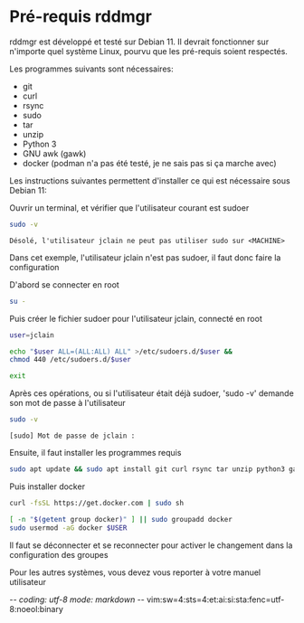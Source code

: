 # Pré-requis rddmgr

rddmgr est développé et testé sur Debian 11. Il devrait fonctionner sur
n'importe quel système Linux, pourvu que les pré-requis soient respectés.

Les programmes suivants sont nécessaires:
* git
* curl
* rsync
* sudo
* tar
* unzip
* Python 3
* GNU awk (gawk)
* docker
  (podman n'a pas été testé, je ne sais pas si ça marche avec)

Les instructions suivantes permettent d'installer ce qui est nécessaire sous Debian 11:

Ouvrir un terminal, et vérifier que l'utilisateur courant est sudoer
~~~sh
sudo -v
~~~
~~~console
Désolé, l'utilisateur jclain ne peut pas utiliser sudo sur <MACHINE>
~~~
Dans cet exemple, l'utilisateur jclain n'est pas sudoer, il faut donc faire la
configuration

D'abord se connecter en root
~~~sh
su -
~~~

Puis créer le fichier sudoer pour l'utilisateur jclain, connecté en root
~~~sh
user=jclain

echo "$user ALL=(ALL:ALL) ALL" >/etc/sudoers.d/$user &&
chmod 440 /etc/sudoers.d/$user

exit
~~~

Après ces opérations, ou si l'utilisateur était déjà sudoer, 'sudo -v' demande
son mot de passe à l'utilisateur
~~~sh
sudo -v
~~~
~~~console
[sudo] Mot de passe de jclain :
~~~

Ensuite, il faut installer les programmes requis
~~~sh
sudo apt update && sudo apt install git curl rsync tar unzip python3 gawk
~~~

Puis installer docker
~~~sh
curl -fsSL https://get.docker.com | sudo sh

[ -n "$(getent group docker)" ] || sudo groupadd docker
sudo usermod -aG docker $USER
~~~
Il faut se déconnecter et se reconnecter pour activer le changement dans la
configuration des groupes

Pour les autres systèmes, vous devez vous reporter à votre manuel utilisateur

-*- coding: utf-8 mode: markdown -*- vim:sw=4:sts=4:et:ai:si:sta:fenc=utf-8:noeol:binary